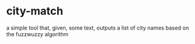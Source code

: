 # city-match
a simple tool that, given, some text, outputs a list of city names based on the fuzzwuzzy algorithm
